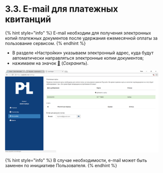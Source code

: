 # 3.3. Е-mail для платежных квитанций

{% hint style="info" %}
E-mail необходим для получения электронных копий платежных документов после удержания ежемесячной оплаты за пользование сервисом.
{% endhint %}

* В разделе «Настройки» указываем электронный адрес, куда будут автоматически направляться электронные копии документов;
* нажимаем на значок [💾](http://www.fileformat.info/info/unicode/char/1f4be/index.htm) \(_Сохранить_\).

![](../.gitbook/assets/image-14.png)

{% hint style="info" %}
В случае необходимости, e-mail может быть заменен по инициативе Пользователя.
{% endhint %}

